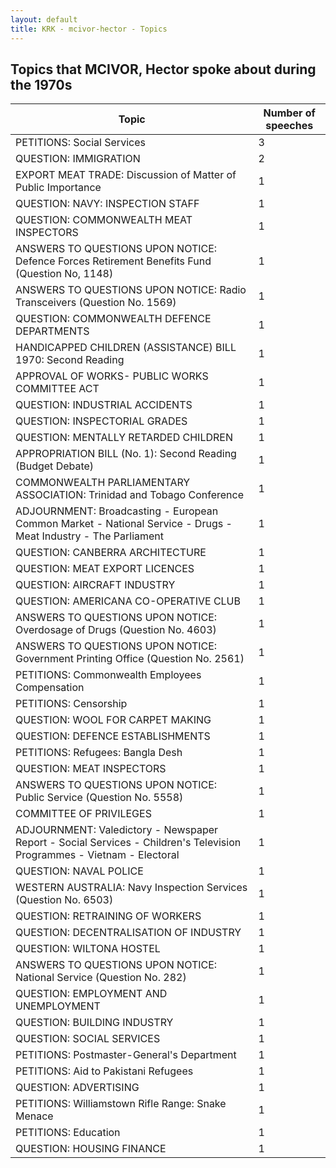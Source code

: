 ```yaml
---
layout: default
title: KRK - mcivor-hector - Topics
---
```

## Topics that MCIVOR, Hector spoke about during the 1970s

| Topic | Number of speeches |
|--------------|----------------|
|PETITIONS: Social Services|3|
|QUESTION: IMMIGRATION|2|
|EXPORT MEAT TRADE: Discussion of Matter of Public Importance|1|
|QUESTION: NAVY: INSPECTION STAFF|1|
|QUESTION: COMMONWEALTH MEAT INSPECTORS|1|
|ANSWERS TO QUESTIONS UPON NOTICE: Defence Forces Retirement Benefits Fund (Question No, 1148)|1|
|ANSWERS TO QUESTIONS UPON NOTICE: Radio Transceivers (Question No. 1569)|1|
|QUESTION: COMMONWEALTH DEFENCE DEPARTMENTS|1|
|HANDICAPPED CHILDREN (ASSISTANCE) BILL 1970: Second Reading|1|
|APPROVAL OF WORKS- PUBLIC WORKS COMMITTEE ACT|1|
|QUESTION: INDUSTRIAL ACCIDENTS|1|
|QUESTION: INSPECTORIAL GRADES|1|
|QUESTION: MENTALLY RETARDED CHILDREN|1|
|APPROPRIATION BILL (No. 1): Second Reading (Budget Debate)|1|
|COMMONWEALTH PARLIAMENTARY ASSOCIATION: Trinidad and Tobago Conference|1|
|ADJOURNMENT: Broadcasting - European Common Market - National Service - Drugs - Meat Industry - The Parliament|1|
|QUESTION: CANBERRA ARCHITECTURE|1|
|QUESTION: MEAT EXPORT LICENCES|1|
|QUESTION: AIRCRAFT INDUSTRY|1|
|QUESTION: AMERICANA CO-OPERATIVE CLUB|1|
|ANSWERS TO QUESTIONS UPON NOTICE: Overdosage of Drugs (Question No. 4603)|1|
|ANSWERS TO QUESTIONS UPON NOTICE: Government Printing Office (Question No. 2561)|1|
|PETITIONS: Commonwealth Employees Compensation|1|
|PETITIONS: Censorship|1|
|QUESTION: WOOL FOR CARPET MAKING|1|
|QUESTION: DEFENCE ESTABLISHMENTS|1|
|PETITIONS: Refugees: Bangla Desh|1|
|QUESTION: MEAT INSPECTORS|1|
|ANSWERS TO QUESTIONS UPON NOTICE: Public Service (Question No. 5558)|1|
|COMMITTEE OF PRIVILEGES|1|
|ADJOURNMENT: Valedictory - Newspaper Report - Social Services - Children's Television Programmes  - Vietnam - Electoral|1|
|QUESTION: NAVAL POLICE|1|
|WESTERN AUSTRALIA: Navy Inspection Services (Question No. 6503)|1|
|QUESTION: RETRAINING OF WORKERS|1|
|QUESTION: DECENTRALISATION OF INDUSTRY|1|
|QUESTION: WILTONA HOSTEL|1|
|ANSWERS TO QUESTIONS UPON NOTICE: National Service (Question No. 282)|1|
|QUESTION: EMPLOYMENT AND UNEMPLOYMENT|1|
|QUESTION: BUILDING INDUSTRY|1|
|QUESTION: SOCIAL SERVICES|1|
|PETITIONS: Postmaster-General's Department|1|
|PETITIONS: Aid to Pakistani Refugees|1|
|QUESTION: ADVERTISING|1|
|PETITIONS: Williamstown Rifle Range: Snake Menace|1|
|PETITIONS: Education|1|
|QUESTION: HOUSING FINANCE|1|
